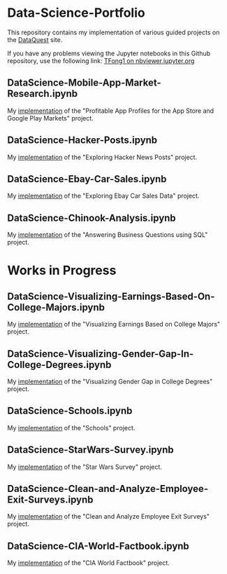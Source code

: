 # Data-Science-Portfolio
This repository contains my implementation of various guided projects on the [DataQuest](https://www.dataquest.io) site.

If you have any problems viewing the Jupyter notebooks in this Github repository, use the following link:
[TFong1 on nbviewer.jupyter.org](https://nbviewer.jupyter.org/github/TFong1/Data-Science-Portfolio/tree/master/)

## DataScience-Mobile-App-Market-Research.ipynb
My [implementation](https://nbviewer.jupyter.org/github/TFong1/Data-Science-Portfolio/tree/master/DataScience-Mobile-App-Market-Research.ipynb) of the "Profitable App Profiles for the App Store and Google Play Markets" project.

## DataScience-Hacker-Posts.ipynb
My [implementation](https://nbviewer.jupyter.org/github/TFong1/Data-Science-Portfolio/tree/master/DataScience-Hacker-Posts.ipynb) of the "Exploring Hacker News Posts" project.

## DataScience-Ebay-Car-Sales.ipynb
My [implementation](https://nbviewer.jupyter.org/github/TFong1/Data-Science-Portfolio/tree/master/DataScience-Ebay-Car-Sales.ipynb) of the "Exploring Ebay Car Sales Data" project.

## DataScience-Chinook-Analysis.ipynb
My [implementation](https://nbviewer.jupyter.org/github/TFong1/Data-Science-Portfolio/blob/master/DataScience-Chinook-Analysis.ipynb) of the "Answering Business Questions using SQL" project.

# Works in Progress

## DataScience-Visualizing-Earnings-Based-On-College-Majors.ipynb
My [implementation](https://nbviewer.jupyter.org/github/TFong1/Data-Science-Portfolio/tree/master/DataScience-Visualizing-Earnings-Based-On-College-Majors.ipynb) of the "Visualizing Earnings Based on College Majors" project.

## DataScience-Visualizing-Gender-Gap-In-College-Degrees.ipynb
My [implementation](https://nbviewer.jupyter.org/github/TFong1/Data-Science-Portfolio/tree/master/DataScience-Visualizing-Gender-Gap-In-College-Degrees.ipynb) of the "Visualizing Gender Gap in College Degrees" project.

## DataScience-Schools.ipynb
My [implementation](https://nbviewer.jupyter.org/github/TFong1/Data-Science-Portfolio/tree/master/DataScience-Schools.ipynb) of the "Schools" project.

## DataScience-StarWars-Survey.ipynb
My [implementation](https://nbviewer.jupyter.org/github/TFong1/Data-Science-Portfolio/tree/master/DataScience-StarWars-Survey.ipynb) of the "Star Wars Survey" project.

## DataScience-Clean-and-Analyze-Employee-Exit-Surveys.ipynb
My [implementation](https://nbviewer.jupyter.org/github/TFong1/Data-Science-Portfolio/tree/master/DataScience-Clean-and-Analyze-Employee-Exit-Surveys.ipynb) of the "Clean and Analyze Employee Exit Surveys" project.

## DataScience-CIA-World-Factbook.ipynb
My [implementation](https://nbviewer.jupyter.org/github/TFong1/Data-Science-Portfolio/tree/master/DataScience-CIA-World-Factbook.ipynb) of the "CIA World Factbook" project.

